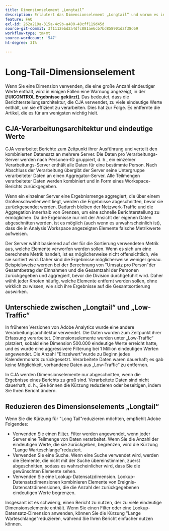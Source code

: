 ```yaml
---
title: Dimensionselement „Longtail“
description: Erläutert das Dimensionselement „Longtail“ und warum es in Berichten angezeigt wird.
feature: FAQ
exl-id: 262a219a-315a-4c9b-a400-48cff119d45d
source-git-commit: 3f1112ebd2a4dfc881ae6cb7bd858901d2f38d69
workflow-type: tm+mt
source-wordcount: '547'
ht-degree: 31%

---
```


# Long-Tail-Dimensionselement

Wenn Sie eine Dimension verwenden, die eine große Anzahl eindeutiger Werte enthält, wird in einigen Fällen eine Warnung angezeigt, in der **[!UICONTROL Ergebnisse gekürzt]**.  Das bedeutet, dass die Berichterstellungsarchitektur, die CJA verwendet, zu viele eindeutige Werte enthält, um sie effizient zu verarbeiten. Dies hat zur Folge. Es entfernte die Artikel, die es für am wenigsten wichtig hielt.

## CJA-Verarbeitungsarchitektur und eindeutige Werte

CJA verarbeitet Berichte zum Zeitpunkt ihrer Ausführung und verteilt den kombinierten Datensatz an mehrere Server. Die Daten pro Verarbeitungs-Server werden nach Personen-ID gruppiert, d. h., ein einzelner Verarbeitungs-Server enthält alle Daten für eine bestimmte Person. Nach Abschluss der Verarbeitung übergibt der Server seine Untergruppe verarbeiteter Daten an einen Aggregator-Server. Alle Teilmengen verarbeiteter Daten werden kombiniert und in Form eines Workspace-Berichts zurückgegeben.

Wenn ein einzelner Server eine Ergebnismenge aggregiert, die über einem Größenschwellenwert liegt, werden die Ergebnisse abgeschnitten, bevor sie zurückgesendet werden. Dadurch bleiben der Netzwerk-Traffic und die Aggregation innerhalb von Grenzen, um eine schnelle Berichterstellung zu ermöglichen.  Da die Ergebnisse nur mit der Ansicht der eigenen Daten abgeschnitten werden, ist es möglich (auch wenn es unwahrscheinlich ist), dass die in Analysis Workspace angezeigten Elemente falsche Metrikwerte aufweisen.

Der Server wählt basierend auf der für die Sortierung verwendeten Metrik aus, welche Elemente verworfen werden sollen.  Wenn es sich um eine berechnete Metrik handelt, ist es möglicherweise nicht offensichtlich, wie sie sortiert wird. Daher sind die Ergebnisse möglicherweise weniger genau.  Beispielsweise werden bei der Berechnung von &quot;Umsatz pro Person&quot;der Gesamtbetrag der Einnahmen und die Gesamtzahl der Personen zurückgegeben und aggregiert, bevor die Division durchgeführt wird. Daher wählt jeder Knoten häufig, welche Elemente entfernt werden sollen, ohne wirklich zu wissen, wie sich ihre Ergebnisse auf die Gesamtsortierung auswirken.

## Unterschiede zwischen „Longtail“ und „Low-Traffic“

In früheren Versionen von Adobe Analytics wurde eine andere Verarbeitungsarchitektur verwendet. Die Daten wurden zum Zeitpunkt ihrer Erfassung verarbeitet. Dimensionselemente wurden unter „Low-Traffic“ platziert, sobald eine Dimension 500.000 eindeutige Werte erreicht hatte, und es wurde eine aggressivere Filterung bei 1 Million eindeutigen Werten angewendet. Die Anzahl &quot;Einzelwert&quot;wurde zu Beginn jedes Kalendermonats zurückgesetzt. Verarbeitete Daten waren dauerhaft; es gab keine Möglichkeit, vorhandene Daten aus „Low-Traffic“ zu entfernen.

In CJA werden Dimensionselemente nur abgeschnitten, wenn die Ergebnisse eines Berichts zu groß sind. Verarbeitete Daten sind nicht dauerhaft, d. h., Sie können die Kürzung reduzieren oder beseitigen, indem Sie Ihren Bericht ändern.

## Reduzieren des Dimensionselements „Longtail“

Wenn Sie die Kürzung für &quot;Long Tail&quot;reduzieren möchten, empfiehlt Adobe Folgendes:

* Verwenden Sie einen [Filter](/help/components/filters/create-filters.md). Filter werden angewendet, wenn jeder Server eine Teilmenge von Daten verarbeitet. Wenn Sie die Anzahl der eindeutigen Werte, die sie zurückgeben, begrenzen, wird die Kürzung &quot;Lange Warteschlange&quot;reduziert.
* Verwenden Sie eine Suche. Wenn eine Suche verwendet wird, werden die Elemente, die nicht mit der Suche übereinstimmen, zuerst abgeschnitten, sodass es wahrscheinlicher wird, dass Sie die gewünschten Elemente sehen.
* Verwenden Sie eine Lookup-Datensatzdimension. Lookup-Datensatzdimensionen kombinieren Elemente von Ereignis-Datensatzdimensionen, die die Anzahl der zurückgegebenen eindeutigen Werte begrenzen.

Insgesamt ist es schwierig, einen Bericht zu nutzen, der zu viele eindeutige Dimensionselemente enthält. Wenn Sie einen Filter oder eine Lookup-Datensatz-Dimension anwenden, können Sie die Kürzung &quot;Lange Warteschlange&quot;reduzieren, während Sie Ihren Bericht einfacher nutzen können.
